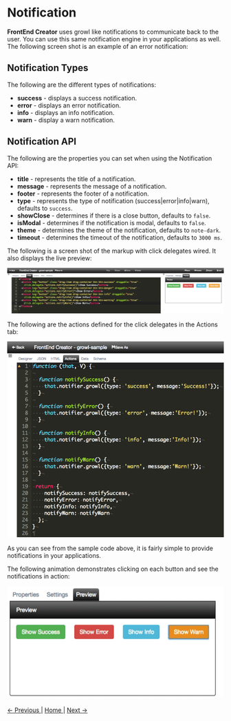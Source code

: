 # Notification

**FrontEnd Creator** uses growl like notifications to communicate back to the user. You can use this same notification engine in your applications as well. The following screen shot is an example of an error notification:

## Notification Types

The following are the different types of notifications:

* **success** - displays a success notification.
* **error** - displays an error notification.
* **info** -  displays an info notification.
* **warn** -  display a warn notification.

## Notification API

The following are the properties you can set when using the Notification API:

* **title** - represents the title of a notification.
* **message** -  represents the message of a notification.
* **footer** - represents the footer of a notification.
* **type** - represents the type of notification (success|error|info|warn), defaults to `success`.
* **showClose** - determines if there is a close button, defaults to `false`.
* **isModal** - determines if the notification is modal, defaults to `false`.
* **theme** - determines the theme of the notification, defaults to `note-dark`.
* **timeout** - determines the timeout of the notification, defaults to `3000 ms`.

The following is a screen shot of the markup with click delegates wired. It also displays the live preview:

![Notification HTML](images/notification-html.png)

The following are the actions defined for the click delegates in the Actions tab:

![Notification Actions](images/notification-actions.png)

As you can see from the sample code above, it is fairly simple to provide notifications in your applications.

The following animation demonstrates clicking on each button and see the notifications in action:

![Notification Animation](images/notification.gif)


[ <- Previous ](composition) | [ Home ](home) | [ Next -> ](dialogs)
